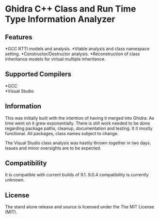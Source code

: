 Ghidra C++ Class and Run Time Type Information Analyzer
=======================================================

Features
---------

*GCC RTTI models and analysis.
*Vtable analysis and class namespace setting.
*Constructor/Destructor analysis.
*Reconstruction of class inheritance models for virtual multiple inheritance.

Supported Compilers
-------------------

*GCC  
*Visual Studio

Information
-----------

This was initially built with the intention of having it merged into Ghidra.
As time went on it grew exponentially. There is still work needed to be done
regarding package paths, cleanup, documentation and testing. It it mostly
functional. All packages, class names subject to change.

The Visual Studio class analysis was hastily thrown together in two days.
Issues and minor oversights are to be expected.

Compatibility
-------------

It is compatible with current builds of 9.1. 9.0.4 compatibility is currently unknown.

License
---------

The stand alone release and source is licensed under the The MIT License (MIT).
